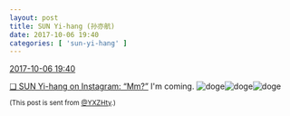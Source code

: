 ```yaml
---
layout: post
title: SUN Yi-hang (孙亦航)
date: 2017-10-06 19:40
categories: [ 'sun-yi-hang' ]
---
```


<div class="weibo-info">
  <a href="http://weibo.com/2565158051/Fp9grs29T">2017-10-06 19:40</a>
</div>

[❏ SUN Yi-hang on Instagram: “Mm?”](https://www.instagram.com/p/BZ57dgTjlr7/) I'm coming. ![doge](http://img.t.sinajs.cn/t4/appstyle/expression/ext/normal/b6/doge_org.gif)![doge](http://img.t.sinajs.cn/t4/appstyle/expression/ext/normal/b6/doge_org.gif)![doge](http://img.t.sinajs.cn/t4/appstyle/expression/ext/normal/b6/doge_org.gif)

<!-- more -->

<small>(This post is sent from [@YXZHty](http://weibo.com/2565158051).)</small>
